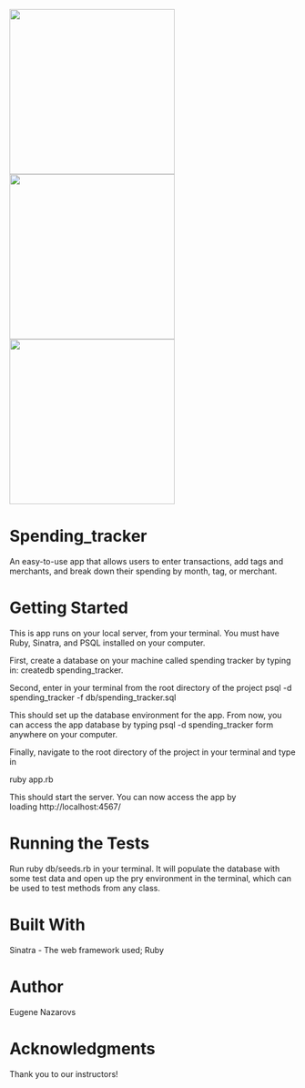 <img src="https://github.com/EvgenyNazarovs/My-files/blob/master/spending-tracker-screenshots/spending-tracker-1.png" width="290"><img
src="https://github.com/EvgenyNazarovs/My-files/blob/master/spending-tracker-screenshots/spending-tracker-2.png" width="290"><img 
src="https://github.com/EvgenyNazarovs/My-files/blob/master/spending-tracker-screenshots/spending-tracker-3.png" width="290">

# Spending_tracker

An easy-to-use app that allows users to enter transactions, add tags and merchants, and break down their spending by month, tag, or merchant.

# Getting Started

This is app runs on your local server, from your terminal. You must have Ruby, Sinatra, and PSQL installed on your computer.

First, create a database on your machine called spending tracker by typing in: createdb spending_tracker.

Second, enter in your terminal from the root directory of the project
psql -d spending_tracker -f db/spending_tracker.sql

This should set up the database environment for the app. From now, you can access the app database by typing psql -d spending_tracker form anywhere on your computer.

Finally, navigate to the root directory of the project in your terminal and type in

ruby app.rb

This should start the server. You can now access the app by loading http://localhost:4567/

# Running the Tests

Run ruby db/seeds.rb in your terminal. It will populate the database with some test data and open up the pry environment in the terminal, which can be used to test methods from any class.

# Built With

Sinatra - The web framework used; Ruby

# Author
Eugene Nazarovs

# Acknowledgments
Thank you to our instructors!
